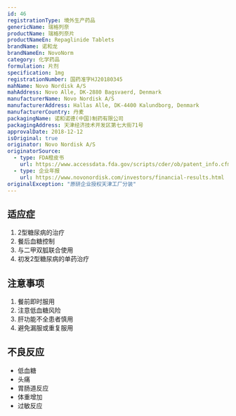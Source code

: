 ```yaml
---
id: 46
registrationType: 境外生产药品
genericName: 瑞格列奈
productName: 瑞格列奈片
productNameEn: Repaglinide Tablets
brandName: 诺和龙
brandNameEn: NovoNorm
category: 化学药品
formulation: 片剂
specification: 1mg
registrationNumber: 国药准字HJ20180345
mahName: Novo Nordisk A/S
mahAddress: Novo Alle, DK-2880 Bagsvaerd, Denmark
manufacturerName: Novo Nordisk A/S
manufacturerAddress: Hallas Alle, DK-4400 Kalundborg, Denmark
manufacturerCountry: 丹麦
packagingName: 诺和诺德(中国)制药有限公司
packagingAddress: 天津经济技术开发区第七大街71号
approvalDate: 2018-12-12
isOriginal: true
originator: Novo Nordisk A/S
originatorSource:
  - type: FDA橙皮书
    url: https://www.accessdata.fda.gov/scripts/cder/ob/patent_info.cfm?Product_No=001&Appl_No=020741
  - type: 企业年报
    url: https://www.novonordisk.com/investors/financial-results.html
originalException: "原研企业授权天津工厂分装"
---
```


## 适应症

1. 2型糖尿病的治疗
2. 餐后血糖控制
3. 与二甲双胍联合使用
4. 初发2型糖尿病的单药治疗

## 注意事项

1. 餐前即时服用
2. 注意低血糖风险
3. 肝功能不全患者慎用
4. 避免漏服或重复服用

## 不良反应

- 低血糖
- 头痛
- 胃肠道反应
- 体重增加
- 过敏反应 
